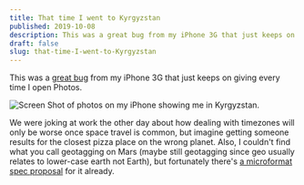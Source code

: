 ```yaml
---
title: That time I went to Kyrgyzstan
published: 2019-10-08
description: This was a great bug from my iPhone 3G that just keeps on giving every time I open Photos.
draft: false
slug: that-time-I-went-to-Kyrgyzstan
---
```


This was a [great bug](https://arstechnica.com/gadgets/2008/07/careful-with-that-iphone-or-you-might-end-up-in-kazakhstan/) from my iPhone 3G that just keeps on giving every time I open Photos.

![Screen Shot of photos on my iPhone showing me in Kyrgyzstan.](/assets/images/2018/Screen_Shot_2019-10-08_at_7.43.38_PM.png)

We were joking at work the other day about how dealing with timezones will only be worse once space travel is common, but imagine getting someone results for the closest pizza place on the wrong planet. Also, I couldn't find what you call geotagging on Mars (maybe still geotagging since geo usually relates to lower-case earth not Earth), but fortunately there's [a microformat spec proposal](http://microformats.org/wiki/geo-extension-strawman) for it already.
